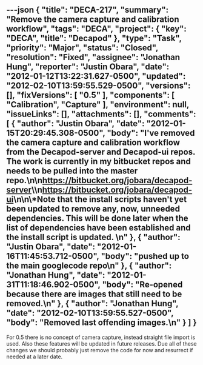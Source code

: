 ---json
{
  "title": "DECA-217",
  "summary": "Remove the camera capture and calibration workflow",
  "tags": "DECA",
  "project": {
    "key": "DECA",
    "title": "Decapod"
  },
  "type": "Task",
  "priority": "Major",
  "status": "Closed",
  "resolution": "Fixed",
  "assignee": "Jonathan Hung",
  "reporter": "Justin Obara",
  "date": "2012-01-12T13:22:31.627-0500",
  "updated": "2012-02-10T13:59:55.529-0500",
  "versions": [],
  "fixVersions": [
    "0.5"
  ],
  "components": [
    "Calibration",
    "Capture"
  ],
  "environment": null,
  "issueLinks": [],
  "attachments": [],
  "comments": [
    {
      "author": "Justin Obara",
      "date": "2012-01-15T20:29:45.308-0500",
      "body": "I've removed the camera capture and calibration workflow from the Decapod-server and Decapod-ui repos. The work is currently in my bitbucket repos and needs to be pulled into the master repo.\n\n<https://bitbucket.org/jobara/decapod-server>\\\n<https://bitbucket.org/jobara/decapod-ui>\n\n\\*Note that the install scripts haven't yet been updated to remove any, now, unneeded dependencies. This will be done later when the list of dependencies have been established and the install script is updated.&#x20;\n"
    },
    {
      "author": "Justin Obara",
      "date": "2012-01-16T11:45:53.712-0500",
      "body": "pushed up to the main googlecode repo\n"
    },
    {
      "author": "Jonathan Hung",
      "date": "2012-01-31T11:18:46.902-0500",
      "body": "Re-opened because there are images that still need to be removed.\n"
    },
    {
      "author": "Jonathan Hung",
      "date": "2012-02-10T13:59:55.527-0500",
      "body": "Removed last offending images.\n"
    }
  ]
}
---
For 0.5 there is no concept of camera capture, instead straight file import is used. Also these features will be updated in future releases. Due all of these changes we should probably just remove the code for now and resurrect if needed at a later date.

        